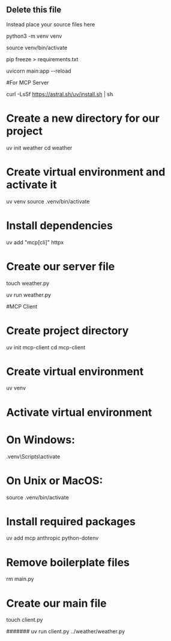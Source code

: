 ## Delete this file

Instead place your source files here


python3 -m venv venv

source venv/bin/activate

pip freeze > requirements.txt

uvicorn main:app --reload



#For MCP Server

curl -LsSf https://astral.sh/uv/install.sh | sh

# Create a new directory for our project
uv init weather
cd weather

# Create virtual environment and activate it
uv venv
source .venv/bin/activate

# Install dependencies
uv add "mcp[cli]" httpx

# Create our server file
touch weather.py


uv run weather.py


#MCP Client

# Create project directory
uv init mcp-client
cd mcp-client

# Create virtual environment
uv venv

# Activate virtual environment
# On Windows:
.venv\Scripts\activate
# On Unix or MacOS:
source .venv/bin/activate

# Install required packages
uv add mcp anthropic python-dotenv

# Remove boilerplate files
rm main.py

# Create our main file
touch client.py


#######
uv run client.py ../weather/weather.py